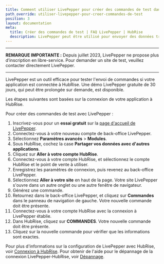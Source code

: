 ```yaml
---
title: Comment utiliser LivePepper pour créer des commandes de test dans HubRise ?
path_override: utiliser-livepepper-pour-creer-commandes-de-test
position: 3
layout: documentation
meta:
  title: Créer des commandes de test | FAQ LivePepper | HubRise
  description: LivePepper peut être utilisé pour envoyer des données transactionnelles dans HubRise.
---
```


***

**REMARQUE IMPORTANTE :** Depuis juillet 2023, LivePepper ne propose plus d’inscription en libre-service. Pour demander un site de test, veuillez contacter directement LivePepper.

***

LivePepper est un outil efficace pour tester l'envoi de commandes si votre application est connectée à HubRise. Une démo LivePepper gratuite de 30 jours, qui peut être prolongée sur demande, est disponible.

Les étapes suivantes sont basées sur la connexion de votre application à HubRise.

Pour créer des commandes de test avec LivePepper :

1. Inscrivez-vous pour un **essai gratuit** sur la [page d'accueil de LivePepper](https://www.livepepper.com).
2. Connectez-vous à votre nouveau compte de back-office LivePepper.
3. Sélectionnez **Paramètres avancés** > **Modules**.
4. Sous HubRise, cochez la case **Partager vos données avec d'autres applications**.
5. Cliquez sur **Aller à votre compte HubRise**.
6. Connectez-vous à votre compte HubRise, et sélectionnez le compte HubRise et le point de vente à utiliser.
7. Enregistrez les paramètres de connexion, puis revenez au back-office LivePepper.
8. Sélectionnez **Aller à votre site** en haut de la page. Votre site LivePepper s'ouvre dans un autre onglet ou une autre fenêtre de navigateur.
9. Générez une commande.
10. Retournez dans le back-office LivePepper, et cliquez sur **Commandes** dans le panneau de navigation de gauche. Votre nouvelle commande doit être présente.
11. Connectez-vous à votre compte HubRise avec la connexion à LivePepper établie.
12. Dans HubRise, cliquez sur **COMMANDES**. Votre nouvelle commande doit être présente.
13. Cliquez sur la nouvelle commande pour vérifier que les informations sont exactes.

Pour plus d'informations sur la configuration de LivePepper avec HubRise, voir [Connexion à HubRise](/apps/livepepper/connect-hubrise). Pour obtenir de l'aide pour le dépannage de la connexion LivePepper-HubRise, voir [Dépannage](/apps/livepepper/troubleshooting).
